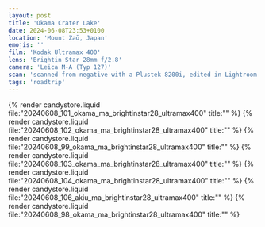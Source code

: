 ```yaml
---
layout: post
title: 'Okama Crater Lake'
date: 2024-06-08T23:53+0100
location: 'Mount Zaō, Japan'
emojis: ''
film: 'Kodak Ultramax 400'
lens: 'Brightin Star 28mm f/2.8'
camera: 'Leica M-A (Typ 127)'
scan: 'scanned from negative with a Plustek 8200i, edited in Lightroom'
tags: 'roadtrip'
---
```


{% render candystore.liquid file:"20240608_101_okama_ma_brightinstar28_ultramax400" title:"" %}
{% render candystore.liquid file:"20240608_102_okama_ma_brightinstar28_ultramax400" title:"" %}
{% render candystore.liquid file:"20240608_99_okama_ma_brightinstar28_ultramax400" title:"" %}
{% render candystore.liquid file:"20240608_103_okama_ma_brightinstar28_ultramax400" title:"" %}
{% render candystore.liquid file:"20240608_104_okama_ma_brightinstar28_ultramax400" title:"" %}
{% render candystore.liquid file:"20240608_106_akiu_ma_brightinstar28_ultramax400" title:"" %}
{% render candystore.liquid file:"20240608_98_okama_ma_brightinstar28_ultramax400" title:"" %}